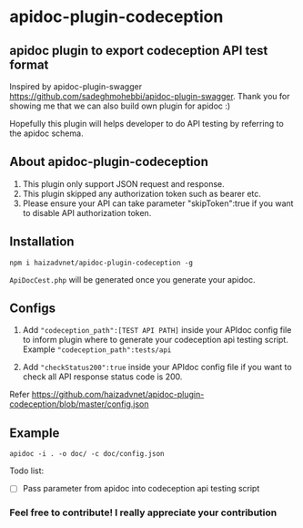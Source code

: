 # apidoc-plugin-codeception
## apidoc plugin to export codeception API test format

Inspired by apidoc-plugin-swagger
https://github.com/sadeghmohebbi/apidoc-plugin-swagger. Thank you for showing me that we can also build own plugin for apidoc :)


Hopefully this plugin will helps developer to do API testing by referring to the apidoc schema.

## About apidoc-plugin-codeception

1. This plugin only support JSON request and response.
2. This plugin skipped any authorization token such as bearer etc.
3. Please ensure your API can take parameter "skipToken":true if you want to disable API authorization token.

## Installation
```
npm i haizadvnet/apidoc-plugin-codeception -g
```

```ApiDocCest.php``` will be generated once you generate your apidoc.

## Configs
1. Add ```"codeception_path":[TEST API PATH]``` inside your APIdoc config file to inform plugin where to generate your codeception api testing script. Example ```"codeception_path":tests/api```

2. Add ```"checkStatus200":true``` inside your APIdoc config file if you want to check all API response status code is 200.

Refer https://github.com/haizadvnet/apidoc-plugin-codeception/blob/master/config.json

## Example
```
apidoc -i . -o doc/ -c doc/config.json
```

Todo list:
- [ ] Pass parameter from apidoc into codeception api testing script

### Feel free to contribute! I really appreciate your contribution
